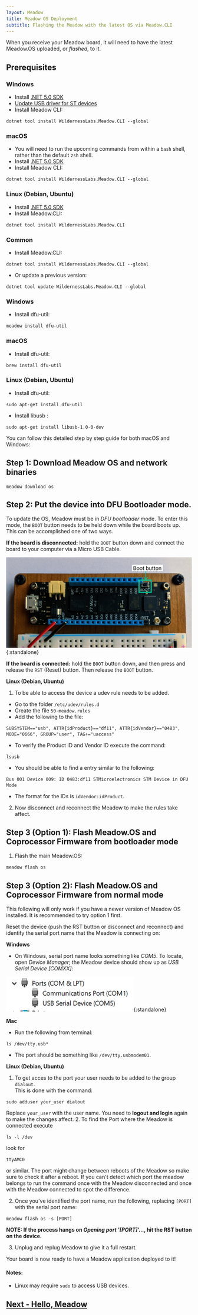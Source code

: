 ```yaml
---
layout: Meadow
title: Meadow OS Deployment
subtitle: Flashing the Meadow with the latest OS via Meadow.CLI
---
```


When you receive your Meadow board, it will need to have the latest Meadow.OS uploaded, or _flashed_, to it.

## Prerequisites

### Windows
* Install [.NET 5.0 SDK](https://dotnet.microsoft.com/download)
* [Update USB driver for ST devices](/Meadow/Getting_Started/Update_USB_Driver/)
* Install Meadow CLI:

```
dotnet tool install WildernessLabs.Meadow.CLI --global
```

### macOS
* You will need to run the upcoming commands from within a `bash` shell, rather than the default `zsh` shell.
* Install [.NET 5.0 SDK](https://dotnet.microsoft.com/download)
* Install Meadow CLI:

```
dotnet tool install WildernessLabs.Meadow.CLI --global
```

### Linux (Debian, Ubuntu)
* Install [.NET 5.0 SDK](https://dotnet.microsoft.com/download)
* Install Meadow.CLI:

```
dotnet tool install WildernessLabs.Meadow.CLI
```


### Common
* Install Meadow.CLI:

```
dotnet tool install WildernessLabs.Meadow.CLI --global
```

* Or update a previous version:

```
dotnet tool update WildernessLabs.Meadow.CLI --global
```


### Windows
* Install dfu-util:

```
meadow install dfu-util
```

### macOS
* Install dfu-util:

```
brew install dfu-util
```

### Linux (Debian, Ubuntu)
* Install dfu-util:

```
sudo apt-get install dfu-util
```

* Install libusb :

```
sudo apt-get install libusb-1.0-0-dev
```

You can follow this detailed step by step guide for both macOS and Windows:

## Step 1: Download Meadow OS and network binaries

```
meadow download os
```

## Step 2: Put the device into DFU Bootloader mode.

To update the OS, Meadow must be in _DFU bootloader_ mode. To enter this mode, the `BOOT` button needs to be held down while the board boots up. This can be accomplished one of two ways.

**If the board is disconnected:** hold the `BOOT` button down and connect the board to your computer via a Micro USB Cable.

![Primary USB port](./primary_usb.png){:standalone}

**If the board is connected:** hold the `BOOT` button down, and then press and release the `RST` (Reset) button. Then release the `BOOT` button. 

**Linux (Debian, Ubuntu)** 
1. To be able to access the device a udev rule needs to be added.  
* Go to the folder `/etc/udev/rules.d`
* Create the file `50-meadow.rules`
* Add the following to the file:

```
SUBSYSTEM=="usb", ATTR{idProduct}=="df11", ATTR{idVendor}=="0483", MODE="0666", GROUP="user", TAG+="uaccess"
```
* To verify the Product ID and Vendor ID execute the command:

```
lsusb
```
* You should be able to find a entry similar to the following:

```
Bus 001 Device 009: ID 0483:df11 STMicroelectronics STM Device in DFU Mode
```
* The format for the IDs is `idVendor:idProduct`.
2. Now disconnect and reconnect the Meadow to make the rules take affect.

## Step 3 (Option 1): Flash Meadow.OS and Coprocessor Firmware from bootloader mode

1. Flash the main Meadow.OS:

```
meadow flash os
```

## Step 3 (Option 2): Flash Meadow.OS and Coprocessor Firmware from normal mode

This following will only work if you have a newer version of Meadow OS installed. It is recommended to try option 1 first.

Reset the device (push the RST button or disconnect and reconnect) and identify the serial port name that the Meadow is connecting on:

**Windows**

* On Windows, serial port name looks something like *COM5*. To locate, open *Device Manager*; the Meadow device should show up as *USB Serial Device [COMXX]*:  

![DeviceManagerPort](./ports.png){:standalone} 

**Mac**

* Run the following from terminal:

```
ls /dev/tty.usb*
```
* The port should be something like `/dev/tty.usbmodem01`.

**Linux (Debian, Ubuntu)** 
1. To get acces to the port your user needs to be added to the group `dialout`.  
    This is done with the command:

```
sudo adduser your_user dialout
```
Replace `your_user` with the user name. You need to **logout and login** again to make the changes affect.
2. To find the Port where the Meadow is connected execute

```
ls -l /dev
```  
look for

```
ttyAMC0
```
or similar. The port might change between reboots of the Meadow so make sure to check it after a reboot. If you can't detect which port the meadow belongs to run the command once with the Meadow disconnected and once with the Meadow connected to spot the difference.

2. Once you've identified the port name, run the following, replacing `[PORT]` with the serial port name:

```
meadow flash os -s [PORT]
```

**NOTE: If the process hangs on *Opening port '[PORT]'...*, hit the RST button on the device.**

3. Unplug and replug Meadow to give it a full restart.

Your board is now ready to have a Meadow application deployed to it!

#### Notes:

 * Linux may require `sudo` to access USB devices.

## [Next - Hello, Meadow](/Meadow/Getting_Started/Hello_World/)
